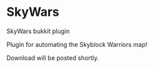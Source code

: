 SkyWars
=======

SkyWars bukkit plugin

Plugin for automating the Skyblock Warriors map!

Download will be posted shortly.
